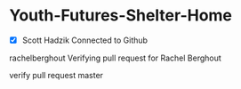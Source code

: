 # Youth-Futures-Shelter-Home

- [x] Scott Hadzik Connected to Github

rachelberghout
Verifying pull request for Rachel Berghout

verify pull request
master
